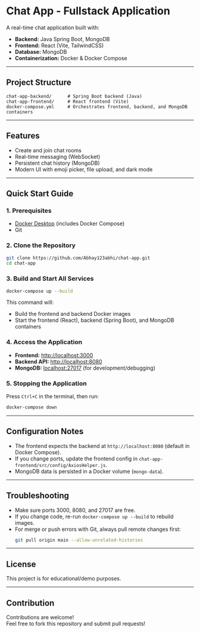 # Chat App - Fullstack Application

A real-time chat application built with:

- **Backend:** Java Spring Boot, MongoDB
- **Frontend:** React (Vite, TailwindCSS)
- **Database:** MongoDB
- **Containerization:** Docker & Docker Compose

---

## Project Structure

```
chat-app-backend/      # Spring Boot backend (Java)
chat-app-frontend/     # React frontend (Vite)
docker-compose.yml     # Orchestrates frontend, backend, and MongoDB containers
```

---

## Features

- Create and join chat rooms
- Real-time messaging (WebSocket)
- Persistent chat history (MongoDB)
- Modern UI with emoji picker, file upload, and dark mode

---

## Quick Start Guide

### 1. Prerequisites

- [Docker Desktop](https://www.docker.com/products/docker-desktop) (includes Docker Compose)
- Git

### 2. Clone the Repository

```sh
git clone https://github.com/Abhay123abhi/chat-app.git
cd chat-app
```

### 3. Build and Start All Services

```sh
docker-compose up --build
```

This command will:
- Build the frontend and backend Docker images
- Start the frontend (React), backend (Spring Boot), and MongoDB containers

### 4. Access the Application

- **Frontend:** [http://localhost:3000](http://localhost:3000)
- **Backend API:** [http://localhost:8080](http://localhost:8080)
- **MongoDB:** [localhost:27017](mongodb://localhost:27017) (for development/debugging)

### 5. Stopping the Application

Press `Ctrl+C` in the terminal, then run:

```sh
docker-compose down
```

---

## Configuration Notes

- The frontend expects the backend at `http://localhost:8080` (default in Docker Compose).
- If you change ports, update the frontend config in `chat-app-frontend/src/config/AxiosHelper.js`.
- MongoDB data is persisted in a Docker volume (`mongo-data`).

---

## Troubleshooting

- Make sure ports 3000, 8080, and 27017 are free.
- If you change code, re-run `docker-compose up --build` to rebuild images.
- For merge or push errors with Git, always pull remote changes first:
  ```sh
  git pull origin main --allow-unrelated-histories
  ```

---

## License

This project is for educational/demo purposes.

---

## Contribution
Contributions are welcome!  
Feel free to fork this repository and submit pull requests!

